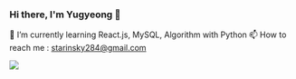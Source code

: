 ### Hi there, I'm Yugyeong 👋

🌱 I’m currently learning React.js, MySQL, Algorithm with Python
📫 How to reach me : starinsky284@gmail.com

<img src="https://img.shields.io/badge/React-#61DAFB?style=flat-square&logo=React&logoColor=white"/>

<!--
**suddks/suddks** is a ✨ _special_ ✨ repository because its `README.md` (this file) appears on your GitHub profile.

Here are some ideas to get you started:

- 🔭 I’m currently working on ...
- 🌱 I’m currently learning ...
- 👯 I’m looking to collaborate on ...
- 🤔 I’m looking for help with ...
- 💬 Ask me about ...
- 📫 How to reach me: ...
- 😄 Pronouns: ...
- ⚡ Fun fact: ...
-->
